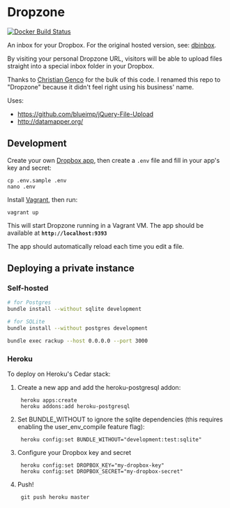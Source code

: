Dropzone
========

[![Docker Build Status](https://img.shields.io/docker/build/jennings/dropzone.svg)](https://hub.docker.com/r/jennings/dropzone)

An inbox for your Dropbox. For the original hosted version, see:
[dbinbox](https://dbinbox.com).

By visiting your personal Dropzone URL, visitors will be able to upload files
straight into a special inbox folder in your Dropbox.

Thanks to [Christian Genco](https://github.com/christiangenco) for the bulk of
this code. I renamed this repo to "Dropzone" because it didn't feel right using
his business' name.

Uses:

* https://github.com/blueimp/jQuery-File-Upload
* http://datamapper.org/


## Development

Create your own [Dropbox app](https://www.dropbox.com/developers/apps), then
create a `.env` file and fill in your app's key and secret:

    cp .env.sample .env
    nano .env

Install [Vagrant](https://www.vagrantup.com/), then run:

    vagrant up

This will start Dropzone running in a Vagrant VM. The app should be available at
**`http://localhost:9393`**

The app should automatically reload each time you edit a file.


## Deploying a private instance

### Self-hosted

```bash
# for Postgres
bundle install --without sqlite development

# for SQLite
bundle install --without postgres development

bundle exec rackup --host 0.0.0.0 --port 3000
```

### Heroku

To deploy on Heroku's Cedar stack:

1. Create a new app and add the heroku-postgresql addon:

        heroku apps:create
        heroku addons:add heroku-postgresql

2. Set BUNDLE_WITHOUT to ignore the sqlite dependencies (this requires
   enabling the user_env_compile feature flag):

        heroku config:set BUNDLE_WITHOUT="development:test:sqlite"

3. Configure your Dropbox key and secret

        heroku config:set DROPBOX_KEY="my-dropbox-key"
        heroku config:set DROPBOX_SECRET="my-dropbox-secret"

4. Push!

        git push heroku master
